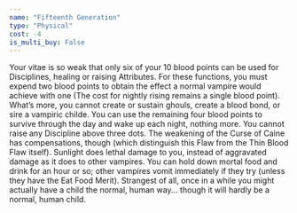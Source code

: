 ```yaml
---
name: "Fifteenth Generation"
type: "Physical"
cost: -4
is_multi_buy: False
---
```


Your vitae is so weak that only six of your 10 blood points can be used for Disciplines, healing or raising Attributes. For these functions, you must expend two blood points to obtain the effect a normal vampire would achieve with one (The cost for nightly rising remains a single blood point). What’s more, you cannot create or sustain ghouls, create a blood bond, or sire a vampiric childe. You can use the remaining four blood points to survive through the day and wake up each night, nothing more. You cannot raise any Discipline above three dots. The weakening of the Curse of Caine has compensations, though (which distinguish this Flaw from the Thin Blood Flaw itself). Sunlight does lethal damage to you, instead of aggravated damage as it does to other vampires. You can hold down mortal food and drink for an hour or so; other vampires vomit immediately if they try (unless they have the Eat Food Merit). Strangest of all, once in a while you might actually have a child the normal, human way... though it will hardly be a normal, human child.